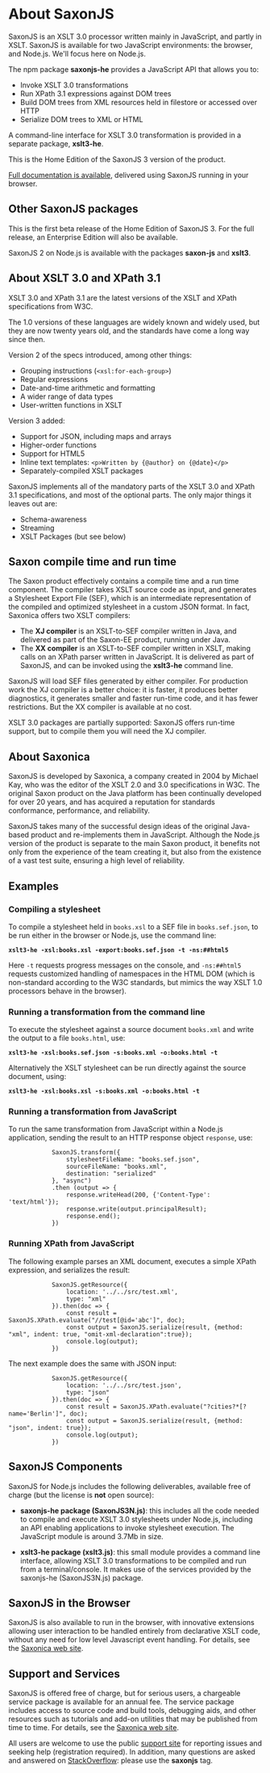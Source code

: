 # About SaxonJS

SaxonJS is an XSLT 3.0 processor written mainly in JavaScript, and partly in XSLT. SaxonJS is available for two JavaScript environments: the browser, and Node.js. We'll focus here on Node.js.

The npm package **saxonjs-he** provides a JavaScript API that allows you to:
   
   * Invoke XSLT 3.0 transformations
   * Run XPath 3.1 expressions against DOM trees
   * Build DOM trees from XML resources held in filestore or accessed over HTTP
   * Serialize DOM trees to XML or HTML
   
A command-line interface for XSLT 3.0 transformation is provided in a separate package, **xslt3-he**.

This is the Home Edition of the SaxonJS 3 version of the product.

[Full documentation is available](https://www.saxonica.com/saxonjs/documentation3/index.html), delivered using SaxonJS running in your browser.

## Other SaxonJS packages

This is the first beta release of the Home Edition of SaxonJS 3. For the full release, an Enterprise Edition will also be available.

SaxonJS 2 on Node.js is available with the packages **saxon-js** and **xslt3**.


## About XSLT 3.0 and XPath 3.1

XSLT 3.0 and XPath 3.1 are the latest versions of the XSLT and XPath specifications from W3C.

The 1.0 versions of these languages are widely known and widely used, but they are now twenty years old, and the standards have come a long way since then.

Version 2 of the specs introduced, among other things:

* Grouping instructions (`<xsl:for-each-group>`)
* Regular expressions
* Date-and-time arithmetic and formatting
* A wider range of data types
* User-written functions in XSLT

Version 3 added:

* Support for JSON, including maps and arrays
* Higher-order functions
* Support for HTML5
* Inline text templates: `<p>Written by {@author} on {@date}</p>`
* Separately-compiled XSLT packages

SaxonJS implements all of the mandatory parts of the XSLT 3.0 and XPath 3.1 specifications, and most of the optional parts. The only major things it leaves out are:

* Schema-awareness
* Streaming
* XSLT Packages (but see below)

## Saxon compile time and run time

The Saxon product effectively contains a compile time and a run time component. The compiler takes XSLT source code as input, and generates a Stylesheet Export File (SEF), which is an intermediate representation of the compiled and optimized stylesheet in a custom JSON format. In fact, Saxonica offers two XSLT compilers:

* The <b>XJ compiler</b> is an XSLT-to-SEF compiler written in Java, and delivered as part of the Saxon-EE product, running under Java.
* The <b>XX compiler</b> is an XSLT-to-SEF compiler written in XSLT, making calls on an XPath parser written in JavaScript. It is delivered as part of SaxonJS, and can be invoked using the **xslt3-he** command line.

SaxonJS will load SEF files generated by either compiler. For production work the XJ compiler is a better choice: it is faster, it produces better diagnostics, it generates smaller and faster run-time code, and it has fewer restrictions. But the XX compiler is available at no cost.

XSLT 3.0 packages are partially supported: SaxonJS offers run-time support, but to compile them you will need the XJ compiler.

## About Saxonica

SaxonJS is developed by Saxonica, a company created in 2004 by Michael Kay, who was the editor of the XSLT 2.0 and 3.0 specifications in W3C. The original Saxon product on the Java platform has been continually developed for over 20 years, and has acquired a reputation for standards conformance, performance, and reliability.

SaxonJS takes many of the successful design ideas of the original Java-based product and re-implements them in JavaScript. Although the Node.js version of the product is separate to the main Saxon product, it benefits not only from the experience of the team creating it, but also from the existence of a vast test suite, ensuring a high level of reliability.

## Examples

### Compiling a stylesheet

To compile a stylesheet held in `books.xsl` to a SEF file in `books.sef.json`, to be run either in the browser or Node.js, use the command line:

**`xslt3-he -xsl:books.xsl -export:books.sef.json -t -ns:##html5`**

Here `-t` requests progress messages on the console, and `-ns:##html5` requests customized handling of namespaces in the HTML DOM (which is non-standard according to the W3C standards, but mimics the way XSLT 1.0 processors behave in the browser).

### Running a transformation from the command line

To execute the stylesheet against a source document `books.xml` and write the output to a file `books.html`, use:

**`xslt3-he -xsl:books.sef.json -s:books.xml -o:books.html -t`**

Alternatively the XSLT stylesheet can be run directly against the source document, using:

**`xslt3-he -xsl:books.xsl -s:books.xml -o:books.html -t`**


### Running a transformation from JavaScript

To run the same transformation from JavaScript within a Node.js application, sending the result to an HTTP response object `response`, use:

```
            SaxonJS.transform({
                stylesheetFileName: "books.sef.json",
                sourceFileName: "books.xml",
                destination: "serialized"
            }, "async")
            .then (output => {
                response.writeHead(200, {'Content-Type': 'text/html'});
                response.write(output.principalResult);
                response.end();
            })
```

### Running XPath from JavaScript

The following example parses an XML document, executes a simple XPath expression, and serializes the result:

```
            SaxonJS.getResource({
                location: '../../src/test.xml',
                type: "xml"
            }).then(doc => {
                const result = SaxonJS.XPath.evaluate("//test[@id='abc']", doc);
                const output = SaxonJS.serialize(result, {method: "xml", indent: true, "omit-xml-declaration":true});
                console.log(output);
            })
```
The next example does the same with JSON input:

```
            SaxonJS.getResource({
                location: '../../src/test.json',
                type: "json"
            }).then(doc => {
                const result = SaxonJS.XPath.evaluate("?cities?*[?name='Berlin']", doc);
                const output = SaxonJS.serialize(result, {method: "json", indent: true});
                console.log(output);
            })
```

## SaxonJS Components

SaxonJS for Node.js includes the following deliverables, available free of charge (but the license is <b>not</b> open source):

* <b>saxonjs-he package (SaxonJS3N.js)</b>: this includes all the code needed to compile and execute XSLT 3.0 stylesheets under Node.js, including an API enabling applications to invoke stylesheet execution. The JavaScript module is around 3.7Mb in size.

* <b>xslt3-he package (xslt3.js)</b>: this small module provides a command line interface, allowing XSLT 3.0 transformations to be compiled and run from a terminal/console. It makes use of the services provided by the saxonjs-he (SaxonJS3N.js) package.</p>

## SaxonJS in the Browser

SaxonJS is also available to run in the browser, with innovative extensions allowing user interaction to be handled entirely from declarative XSLT code, without any need for low level Javascript event handling. For details, see the [Saxonica web site](https://www.saxonica.com/saxonjs/index.xml).
               
## Support and Services

SaxonJS is offered free of charge, but for serious users, a chargeable service package is available for an annual fee. The service package includes access to source code and build tools, debugging aids, and other resources such as tutorials and add-on utilities that may be published from time to time. For details, see the [Saxonica web site](https://www.saxonica.com/saxonjs/index.xml).
                  
All users are welcome to use the public [support site](https://saxonica.plan.io) for reporting issues and seeking help (registration required). In addition, many questions are asked and answered on [StackOverflow](https://stackoverflow.com): please use the **saxonjs** tag. 



